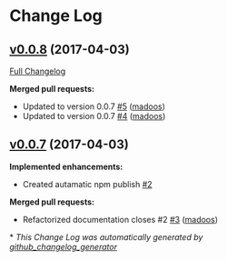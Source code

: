 # Change Log

## [v0.0.8](https://github.com/madoos/type/tree/v0.0.8) (2017-04-03)
[Full Changelog](https://github.com/madoos/type/compare/v0.0.7...v0.0.8)

**Merged pull requests:**

- Updated to version 0.0.7 [\#5](https://github.com/madoos/type/pull/5) ([madoos](https://github.com/madoos))
- Updated to version 0.0.7 [\#4](https://github.com/madoos/type/pull/4) ([madoos](https://github.com/madoos))

## [v0.0.7](https://github.com/madoos/type/tree/v0.0.7) (2017-04-03)
**Implemented enhancements:**

- Created autamatic npm publish [\#2](https://github.com/madoos/type/issues/2)

**Merged pull requests:**

- Refactorized documentation closes \#2 [\#3](https://github.com/madoos/type/pull/3) ([madoos](https://github.com/madoos))



\* *This Change Log was automatically generated by [github_changelog_generator](https://github.com/skywinder/Github-Changelog-Generator)*